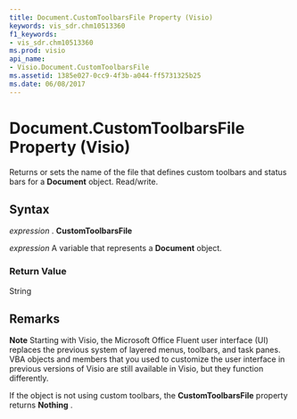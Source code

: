 ```yaml
---
title: Document.CustomToolbarsFile Property (Visio)
keywords: vis_sdr.chm10513360
f1_keywords:
- vis_sdr.chm10513360
ms.prod: visio
api_name:
- Visio.Document.CustomToolbarsFile
ms.assetid: 1385e027-0cc9-4f3b-a044-ff5731325b25
ms.date: 06/08/2017
---
```



# Document.CustomToolbarsFile Property (Visio)

Returns or sets the name of the file that defines custom toolbars and status bars for a **Document** object. Read/write.


## Syntax

 _expression_ . **CustomToolbarsFile**

 _expression_ A variable that represents a **Document** object.


### Return Value

String


## Remarks


 **Note**  Starting with Visio, the Microsoft Office Fluent user interface (UI) replaces the previous system of layered menus, toolbars, and task panes. VBA objects and members that you used to customize the user interface in previous versions of Visio are still available in Visio, but they function differently.

If the object is not using custom toolbars, the **CustomToolbarsFile** property returns **Nothing** .


